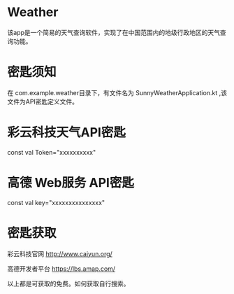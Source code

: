 # Weather

该app是一个简易的天气查询软件，实现了在中国范围内的地级行政地区的天气查询功能。



# 密匙须知

在 com.example.weather目录下，有文件名为 SunnyWeatherApplication.kt ,该文件为API密匙定义文件。

# 彩云科技天气API密匙
const val Token="xxxxxxxxxx"
# 高德 Web服务 API密匙
const val key="xxxxxxxxxxxxxxx"

# 密匙获取

彩云科技官网 http://www.caiyun.org/

高德开发者平台 https://lbs.amap.com/

以上都是可获取的免费。如何获取自行搜索。

